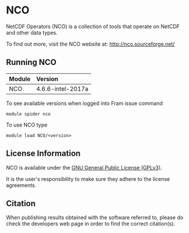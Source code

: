 # NCO
NetCDF Operators (NCO) is a collection of tools that operate on NetCDF and other data types.

To find out more, visit the NCO website at: http://nco.sourceforge.net/

## Running NCO

| Module     | Version     |
| :------------- | :------------- |
| NCO |4.6.6-intel-2017a|

To see available versions when logged into Fram issue command

    module spider nco
    
To use NCO type

    module load NCO/<version>

## License Information

NCO is available under the [GNU General Public License (GPLv3)](https://www.gnu.org/licenses/gpl.html).

It is the user's responsibility to make sure they adhere to the license agreements.

## Citation

When publishing results obtained with the software referred to, please do check the developers web page in order to find the correct citation(s).
